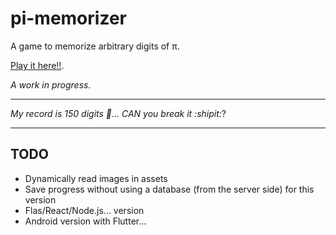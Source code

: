 # pi-memorizer
A game to memorize arbitrary digits of π.

[Play it here!!](https://agarnung.github.io/pi-memorizer/).

_A work in progress._

--- 

_My record is 150 digits 🤨... CAN you break it :shipit:_?

---

## TODO
- Dynamically read images in assets
- Save progress without using a database (from the server side) for this version
- Flas/React/Node.js... version
- Android version with Flutter...
